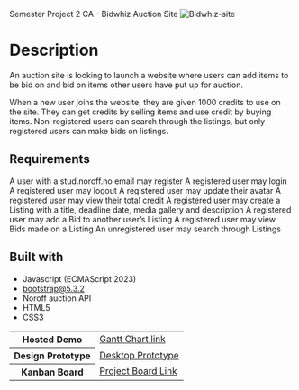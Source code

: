 Semester Project 2 CA - Bidwhiz Auction Site
![Bidwhiz-site](https://github.com/borikokeny/semester-project-2-ca/assets/95857961/d11121b5-c0cd-4169-939a-eb6a485ac9f9)
# Description

An auction site is looking to launch a website where users can add items to be bid on and bid on items other users have put up for auction.

When a new user joins the website, they are given 1000 credits to use on the site. They can get credits by selling items and use credit by buying items. Non-registered users can search through the listings, but only registered users can make bids on listings.

## Requirements

A user with a stud.noroff.no email may register
A registered user may login
A registered user may logout
A registered user may update their avatar
A registered user may view their total credit
A registered user may create a Listing with a title, deadline date, media gallery and description
A registered user may add a Bid to another user’s Listing
A registered user may view Bids made on a Listing
An unregistered user may search through Listings

## Built with 

- Javascript (ECMAScript 2023)
- bootstrap@5.3.2
- Noroff auction API
- HTML5
- CSS3

<table>
  <tbody>
    <tr>
      <th>Hosted Demo</th>
      <td><a href="https://bidwhiz-auction.netlify.app/">Gantt Chart link</a></td>
    </tr>
    <tr>
      <th>Design Prototype</th>
      <td><a href="https://xd.adobe.com/view/de88bb8b-c010-41ae-ab05-7d01a5e91171-8bdb/">Desktop Prototype</a> </br>
      </td>
    </tr>
    <tr>
      <th>Kanban Board</th>
      <td><a href="https://trello.com/b/99CRx6yZ/semester-project-2">Project Board Link</a></td>
    </tr>
  </tbody>
</table>